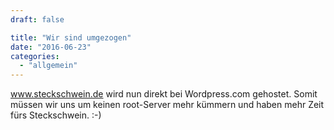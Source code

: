 ```yaml
---
draft: false

title: "Wir sind umgezogen"
date: "2016-06-23"
categories: 
  - "allgemein"
---
```


www.steckschwein.de wird nun direkt bei Wordpress.com gehostet. Somit müssen wir uns um keinen root-Server mehr kümmern und haben mehr Zeit fürs Steckschwein. :-)
